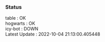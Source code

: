 ### Status


table : OK  
hogwarts : OK  
icy-bot : DOWN  
Latest Update : 2022-10-04 21:13:00.405448
